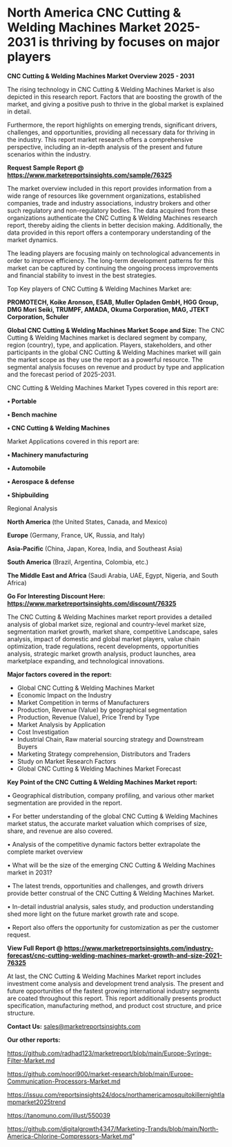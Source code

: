 # North America CNC Cutting & Welding Machines Market 2025-2031 is thriving by focuses on major players

<Strong> CNC Cutting & Welding Machines Market Overview 2025 - 2031</strong>

The rising technology in CNC Cutting & Welding Machines Market is also depicted in this research report. Factors that are boosting the growth of the market, and giving a positive push to thrive in the global market is explained in detail.

Furthermore, the report highlights on emerging trends, significant drivers, challenges, and opportunities, providing all necessary data for thriving in the industry. This report market research offers a comprehensive perspective, including an in-depth analysis of the present and future scenarios within the industry.

<strong>Request Sample Report @ <a href=https://www.marketreportsinsights.com/sample/76325>https://www.marketreportsinsights.com/sample/76325</a></strong>

The market overview included in this report provides information from a wide range of resources like government organizations, established companies, trade and industry associations, industry brokers and other such regulatory and non-regulatory bodies. The data acquired from these organizations authenticate the CNC Cutting & Welding Machines research report, thereby aiding the clients in better decision making. Additionally, the data provided in this report offers a contemporary understanding of the market dynamics.

The leading players are focusing mainly on technological advancements in order to improve efficiency. The long-term development patterns for this market can be captured by continuing the ongoing process improvements and financial stability to invest in the best strategies.

Top Key players of CNC Cutting & Welding Machines Market are:

<strong>PROMOTECH, Koike Aronson, ESAB, Muller Opladen GmbH, HGG Group, DMG Mori Seiki, TRUMPF, AMADA, Okuma Corporation, MAG, JTEKT Corporation, Schuler</strong>

<strong><b>Global CNC Cutting & Welding Machines Market Scope and Size:</b></strong>
The CNC Cutting & Welding Machines market is declared segment by company, region (country), type, and application. Players, stakeholders, and other participants in the global CNC Cutting & Welding Machines market will gain the market scope as they use the report as a powerful resource. The segmental analysis focuses on revenue and product by type and application and the forecast period of 2025-2031.

CNC Cutting & Welding Machines Market Types covered in this report are:

<strong>• Portable

• Bench machine

• CNC Cutting & Welding Machines</strong>

Market Applications covered in this report are:

<strong>• Machinery manufacturing

• Automobile

• Aerospace & defense

• Shipbuilding</strong> 

Regional Analysis

<strong>North America</strong> (the United States, Canada, and Mexico)

<strong>Europe</strong> (Germany, France, UK, Russia, and Italy)

<strong>Asia-Pacific</strong> (China, Japan, Korea, India, and Southeast Asia)

<strong>South America</strong> (Brazil, Argentina, Colombia, etc.)

<strong>The Middle East and Africa</strong> (Saudi Arabia, UAE, Egypt, Nigeria, and South Africa)

<strong>Go For Interesting Discount Here: <a href=https://www.marketreportsinsights.com/discount/76325>https://www.marketreportsinsights.com/discount/76325</a></strong>

The CNC Cutting & Welding Machines market report provides a detailed analysis of global market size, regional and country-level market size, segmentation market growth, market share, competitive Landscape, sales analysis, impact of domestic and global market players, value chain optimization, trade regulations, recent developments, opportunities analysis, strategic market growth analysis, product launches, area marketplace expanding, and technological innovations.

<strong><b>Major factors covered in the report:</b></strong>
<ul>
  <li>Global CNC Cutting & Welding Machines Market </li>
  <li>Economic Impact on the Industry</li>
  <li>Market Competition in terms of Manufacturers</li>
  <li>Production, Revenue (Value) by geographical segmentation</li>
  <li>Production, Revenue (Value), Price Trend by Type</li>
  <li>Market Analysis by Application</li>
  <li>Cost Investigation</li>
  <li>Industrial Chain, Raw material sourcing strategy and Downstream Buyers</li>
  <li>Marketing Strategy comprehension, Distributors and Traders</li>
  <li>Study on Market Research Factors</li>
  <li>Global CNC Cutting & Welding Machines Market Forecast</li>
</ul>

<strong><b>Key Point of the CNC Cutting & Welding Machines Market report:</b></strong>

• Geographical distribution, company profiling, and various other market segmentation are provided in the report.

• For better understanding of the global CNC Cutting & Welding Machines market status, the accurate market valuation which comprises of size, share, and revenue are also covered.

• Analysis of the competitive dynamic factors better extrapolate the complete market overview

• What will be the size of the emerging CNC Cutting & Welding Machines market in 2031?

• The latest trends, opportunities and challenges, and growth drivers provide better construal of the CNC Cutting & Welding Machines Market.

• In-detail industrial analysis, sales study, and production understanding shed more light on the future market growth rate and scope.

• Report also offers the opportunity for customization as per the customer request.

<strong><b>View Full Report @ <a href=https://www.marketreportsinsights.com/industry-forecast/cnc-cutting-welding-machines-market-growth-and-size-2021-76325>https://www.marketreportsinsights.com/industry-forecast/cnc-cutting-welding-machines-market-growth-and-size-2021-76325</a></b></strong>


At last, the CNC Cutting & Welding Machines Market report includes investment come analysis and development trend analysis. The present and future opportunities of the fastest growing international industry segments are coated throughout this report. This report additionally presents product specification, manufacturing method, and product cost structure, and price structure.

<strong>Contact Us:</strong>
sales@marketreportsinsights.com

<strong>Our other reports:</strong>

<a href=https://github.com/radhad123/marketreport/blob/main/Europe-Syringe-Filter-Market.md>https://github.com/radhad123/marketreport/blob/main/Europe-Syringe-Filter-Market.md</a>

<a href=https://github.com/noori900/market-research/blob/main/Europe-Communication-Processors-Market.md>https://github.com/noori900/market-research/blob/main/Europe-Communication-Processors-Market.md</a>

<a href=https://issuu.com/reportsinsights24/docs/northamericamosquitokillernightlampmarket2025trend>https://issuu.com/reportsinsights24/docs/northamericamosquitokillernightlampmarket2025trend</a>

<a href=https://tanomuno.com/illust/550039>https://tanomuno.com/illust/550039</a>

<a href=https://github.com/digitalgrowth4347/Marketing-Trands/blob/main/North-America-Chlorine-Compressors-Market.md>https://github.com/digitalgrowth4347/Marketing-Trands/blob/main/North-America-Chlorine-Compressors-Market.md</a>"
